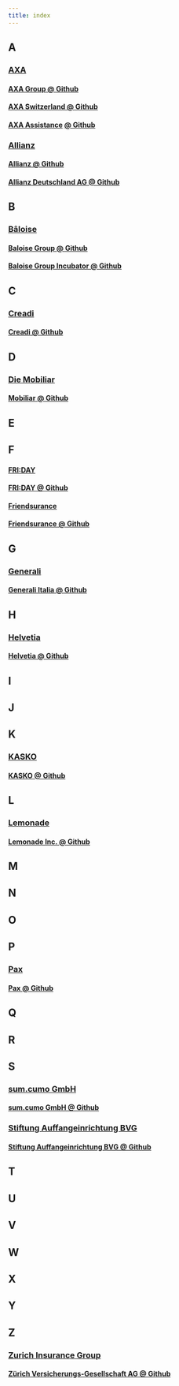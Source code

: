 ```yaml
---
title: index
---
```


## A

### [AXA](https://en.wikipedia.org/wiki/AXA)

#### [AXA Group @ Github](https://github.com/axa-group)
#### [AXA Switzerland @ Github](https://github.com/axa-ch)
#### [AXA Assistance](https://de.wikipedia.org/wiki/Axa_Assistance) [@ Github](https://github.com/axa-assistance)

### [Allianz](https://en.wikipedia.org/wiki/Allianz_SE)

#### [Allianz @ Github](https://github.com/allianz)
#### [Allianz Deutschland AG @ Github](https://github.com/allianz-de)

## B

### [Bâloise](https://en.wikipedia.org/wiki/Baloise)
#### [Baloise Group @ Github](https://github.com/baloise)
#### [Baloise Group Incubator @ Github](https://github.com/baloise-incubator)

## C

### [Creadi](https://creadi.ch)
#### [Creadi @ Github](https://github.com/creadi)

## D

### [Die Mobiliar](https://de.wikipedia.org/wiki/Schweizerische_Mobiliar)
#### [Mobiliar @ Github](https://github.com/mobiliar)

## E

## F

#### [FRI:DAY](https://www.friday.de)
#### [FRI:DAY @ Github](https://github.com/FRI-DAY)

#### [Friendsurance](https://en.wikipedia.org/wiki/Peer-to-peer_insurance)
#### [Friendsurance @ Github](https://github.com/Friendsurance)

## G

### [Generali](https://en.wikipedia.org/wiki/Assicurazioni_Generali)
#### [Generali Italia @ Github](https://github.com/aa-generali-italia)

## H

### [Helvetia](https://en.wikipedia.org/wiki/Helvetia_Insurance)
#### [Helvetia @ Github](https://github.com/helvetia)

## I

## J

## K

### [KASKO](https://www.kasko.io)
#### [KASKO @ Github](https://github.com/kasko)

## L

### [Lemonade](https://en.wikipedia.org/wiki/Lemonade_(insurance))
#### [Lemonade Inc. @ Github](https://github.com/lemonade-hq)

## M

## N

## O

## P

### [Pax](https://www.pax.ch)
#### [Pax @ Github](https://github.com/PaxSchweiz)

## Q

## R

## S

### [sum.cumo GmbH](https://www.sumcumo.com)

#### [sum.cumo GmbH @ Github](https://github.com/sumcumo)

### [Stiftung Auffangeinrichtung BVG](http://www.chaeis.net/en/fzk-vested-benefits-accounts/about-us.html)
#### [Stiftung Auffangeinrichtung BVG @ Github](https://github.com/stiftung-auffangeinrichtung-bvg)
## T

## U

## V

## W

## X

## Y

## Z

### [Zurich Insurance Group](https://en.wikipedia.org/wiki/Zurich_Insurance_Group)

#### [Zürich Versicherungs-Gesellschaft AG @ Github](https://github.com/zurichversicherung)
